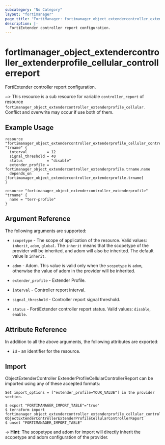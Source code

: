 ```yaml
---
subcategory: "No Category"
layout: "fortimanager"
page_title: "FortiManager: fortimanager_object_extendercontroller_extenderprofile_cellular_controllerreport"
description: |-
  FortiExtender controller report configuration.
---
```


# fortimanager_object_extendercontroller_extenderprofile_cellular_controllerreport
FortiExtender controller report configuration.

~> This resource is a sub resource for variable `controller_report` of resource `fortimanager_object_extendercontroller_extenderprofile_cellular`. Conflict and overwrite may occur if use both of them.



## Example Usage

```hcl
resource "fortimanager_object_extendercontroller_extenderprofile_cellular_controllerreport" "trname" {
  interval         = 12
  signal_threshold = 40
  status           = "disable"
  extender_profile = fortimanager_object_extendercontroller_extenderprofile.trname.name
  depends_on       = [fortimanager_object_extendercontroller_extenderprofile.trname]
}

resource "fortimanager_object_extendercontroller_extenderprofile" "trname" {
  name = "terr-profile"
}
```

## Argument Reference


The following arguments are supported:

* `scopetype` - The scope of application of the resource. Valid values: `inherit`, `adom`, `global`. The `inherit` means that the scopetype of the provider will be inherited, and adom will also be inherited. The default value is `inherit`.
* `adom` - Adom. This value is valid only when the `scopetype` is `adom`, otherwise the value of adom in the provider will be inherited.
* `extender_profile` - Extender Profile.

* `interval` - Controller report interval.
* `signal_threshold` - Controller report signal threshold.
* `status` - FortiExtender controller report status. Valid values: `disable`, `enable`.



## Attribute Reference

In addition to all the above arguments, the following attributes are exported:
* `id` - an identifier for the resource.

## Import

ObjectExtenderController ExtenderProfileCellularControllerReport can be imported using any of these accepted formats:
```
Set import_options = ["extender_profile=YOUR_VALUE"] in the provider section.

$ export "FORTIMANAGER_IMPORT_TABLE"="true"
$ terraform import fortimanager_object_extendercontroller_extenderprofile_cellular_controllerreport.labelname ObjectExtenderControllerExtenderProfileCellularControllerReport
$ unset "FORTIMANAGER_IMPORT_TABLE"
```
-> **Hint:** The scopetype and adom for import will directly inherit the scopetype and adom configuration of the provider.
